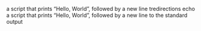 a script that prints “Hello, World”, followed by a new line tredirections echo a script that prints “Hello, World”, followed by a new line to the standard output
